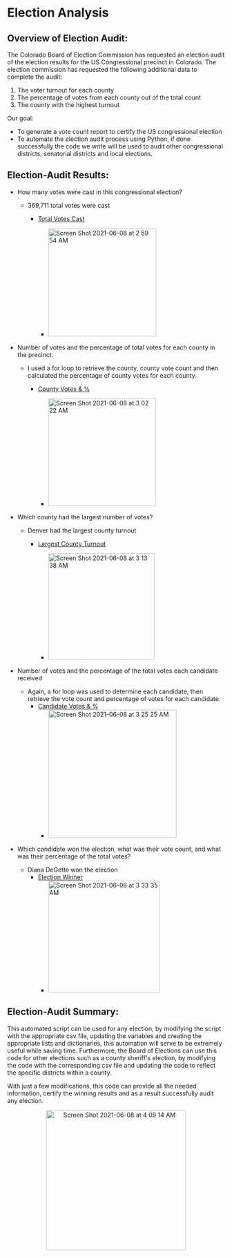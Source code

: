 # Election Analysis
## Overview of Election Audit:
The Colorado Board of Election Commission has requested an election audit of the election results for the US Congressional precinct in Colorado. The election commission has requested the following additional data to complete the audit:
  1) The voter turnout for each county
  2) The percentage of votes from each county out of the total count
  3) The county with the highest turnout

Our goal: 
  - To generate a vote count report to certify the US congressional election
  - To automate the election audit process using Python, if done successfully the code we write will be used to audit other congressional districts, senatorial districts and local elections. 

## Election-Audit Results:
   - How many votes were cast in this congressional election?
      - 369,711 total votes were cast
        - [Total Votes Cast](https://github.com/KristinaCastro/Election_Analysis/blob/main/total_votes.png)
    
          -  <img width="250" alt="Screen Shot 2021-06-08 at 2 59 54 AM" src="https://user-images.githubusercontent.com/81998045/121138376-9da28e80-c805-11eb-9739-4fefaeaa351a.png">

  - Number of votes and the percentage of total votes for each county in the precinct. 
    - I used a for loop to retrieve the county, county vote count and then calculated the percentage of county votes for each county.
      - [County Votes & %](https://github.com/KristinaCastro/Election_Analysis/blob/main/county-votes_py.png) 
     
        -  <img width="249" alt="Screen Shot 2021-06-08 at 3 02 22 AM" src="https://user-images.githubusercontent.com/81998045/121138695-f40fcd00-c805-11eb-8082-3d7268c7fe4b.png">
   
  -  Which county had the largest number of votes?     
     - Denver had the largest county turnout
        - [Largest County Turnout](https://github.com/KristinaCastro/Election_Analysis/blob/main/lg_county_turnout.png)
        
           -  <img width="246" alt="Screen Shot 2021-06-08 at 3 13 38 AM" src="https://user-images.githubusercontent.com/81998045/121140155-8795cd80-c807-11eb-93f3-a0da8828534f.png">
  - Number of votes and the percentage of the total votes each candidate received 
    - Again, a for loop was used to determine each candidate, then retrieve the vote count and percentage of votes for each candidate.
      - [Candidate Votes & %](https://github.com/KristinaCastro/Election_Analysis/blob/main/candidate_votes%20info_py.png) 
         - <img width="297" alt="Screen Shot 2021-06-08 at 3 25 25 AM" src="https://user-images.githubusercontent.com/81998045/121141609-2bcc4400-c809-11eb-8953-ee4362b32640.png">
  - Which candidate won the election, what was their vote count, and what was their percentage of the total votes?
    - Diana DeGette won the election
      - [Election Winner](https://github.com/KristinaCastro/Election_Analysis/blob/main/candidate_winner_py.png)
        - <img width="259" alt="Screen Shot 2021-06-08 at 3 33 35 AM" src="https://user-images.githubusercontent.com/81998045/121142754-5074eb80-c80a-11eb-9a57-c7b2a72ef6ea.png">

## Election-Audit Summary:

This automated script can be used for any election, by modifying the script with the appropriate csv file, updating the variables and creating the appropriate lists and dictionaries, this automation will serve to be extremely useful while saving time. Furthermore, the Board of Elections can use this code for other elections such as a county sheriff's election, by modifying the code with the corresponding csv file and updating the code to reflect the specific districts within a county. 

With just a few modifications, this code can provide all the needed information, certify the winning results and as a result successfully audit any election. 
<p align="center">
  <img width="324" alt="Screen Shot 2021-06-08 at 4 09 14 AM" src="https://user-images.githubusercontent.com/81998045/121147898-4acdd480-c80f-11eb-9bba-247ccb3e080f.png">
</p>
